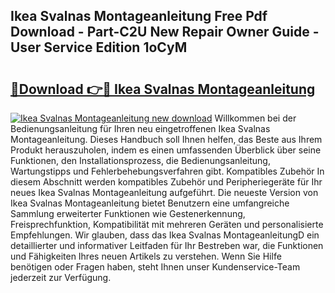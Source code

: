 ## Ikea Svalnas Montageanleitung Free Pdf Download - Part-C2U New Repair Owner Guide - User Service Edition 1oCyM

# <h2><a href="http://df7xqg.blite.top/?on=Ikea+Svalnas+Montageanleitung">🔗Download 👉🔴 Ikea Svalnas Montageanleitung</a></h2>

[![Ikea Svalnas Montageanleitung new download](https://i.imgur.com/lujVjoI.png)](http://df7xqg.blite.top/?on=Ikea+Svalnas+Montageanleitung)
Willkommen bei der Bedienungsanleitung für Ihren neu eingetroffenen Ikea Svalnas Montageanleitung. Dieses Handbuch soll Ihnen helfen, das Beste aus Ihrem Produkt herauszuholen, indem es einen umfassenden Überblick über seine Funktionen, den Installationsprozess, die Bedienungsanleitung, Wartungstipps und Fehlerbehebungsverfahren gibt. Kompatibles Zubehör In diesem Abschnitt werden kompatibles Zubehör und Peripheriegeräte für Ihr neues Ikea Svalnas Montageanleitung aufgeführt. Die neueste Version von Ikea Svalnas Montageanleitung bietet Benutzern eine umfangreiche Sammlung erweiterter Funktionen wie Gestenerkennung, Freisprechfunktion, Kompatibilität mit mehreren Geräten und personalisierte Empfehlungen. Wir glauben, dass das Ikea Svalnas MontageanleitungD ein detaillierter und informativer Leitfaden für Ihr Bestreben war, die Funktionen und Fähigkeiten Ihres neuen Artikels zu verstehen. Wenn Sie Hilfe benötigen oder Fragen haben, steht Ihnen unser Kundenservice-Team jederzeit zur Verfügung.
